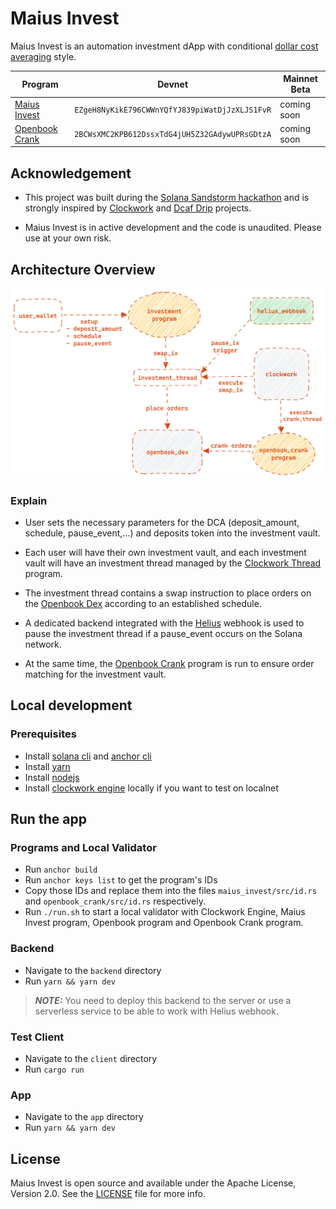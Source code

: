 # Maius Invest

Maius Invest is an automation investment dApp with conditional [dollar cost averaging](https://academy.binance.com/en/glossary/dollar-cost-averaging) style.

| Program | Devnet | Mainnet Beta |
| --------|--------|------------- |
| [Maius Invest](/programs/maius_invest)     | `EZgeH8NyKikE796CWWnYQfYJ839piWatDjJzXLJS1FvR` | coming soon |
| [Openbook Crank](/programs/openbook_crank)     | `2BCWsXMC2KPB612DssxTdG4jUH5Z32GAdywUPRsGDtzA` | coming soon |

## Acknowledgement

- This project was built during the [Solana Sandstorm hackathon](https://www.sandstormhackathon.com) and is strongly inspired by [Clockwork](https://github.com/clockwork-xyz) and [Dcaf Drip](https://github.com/dcaf-labs) projects.

- Maius Invest is in active development and the code is unaudited. Please use at your own risk.

## Architecture Overview
<img src="./docs/maius-invest-overview.png" width="605">

### Explain
- User sets the necessary parameters for the DCA (deposit_amount, schedule, pause_event,...) and deposits token into the investment vault.

- Each user will have their own investment vault, and each investment vault will have an investment thread managed by the [Clockwork Thread](https://github.com/clockwork-xyz/clockwork/tree/main/programs/thread) program.

- The investment thread contains a swap instruction to place orders on the [Openbook Dex](https://github.com/openbook-dex/program) according to an established schedule.

- A dedicated backend integrated with the [Helius](https://helius.xyz) webhook is used to pause the investment thread if a pause_event occurs on the Solana network.

- At the same time, the [Openbook Crank](/programs/openbook_crank) program is run to ensure order matching for the investment vault.

## Local development
### Prerequisites
- Install [solana cli](https://docs.solana.com/cli/install-solana-cli-tools) and [anchor cli](https://www.anchor-lang.com/docs/installation)
- Install [yarn](https://classic.yarnpkg.com/lang/en/docs/install)
- Install [nodejs](https://nodejs.org/en/download)
- Install [clockwork engine](https://github.com/clockwork-xyz/clockwork) locally if you want to test on localnet

## Run the app
### Programs and Local Validator
- Run `anchor build` 
- Run `anchor keys list` to get the program's IDs
- Copy those IDs and replace them into the files `maius_invest/src/id.rs` and `openbook_crank/src/id.rs` respectively.
- Run `./run.sh` to start a local validator with Clockwork Engine, Maius Invest program, Openbook program and Openbook Crank program.
### Backend
- Navigate to the `backend` directory
- Run `yarn && yarn dev`
  
> **_NOTE:_**  You need to deploy this backend to the server or use a serverless service to be able to work with Helius webhook.
### Test Client
- Navigate to the `client` directory
- Run `cargo run` 
### App
- Navigate to the `app` directory
- Run `yarn && yarn dev`

## License

Maius Invest is open source and available under the Apache License, Version 2.0. See the [LICENSE](./LICENSE) file for more info.